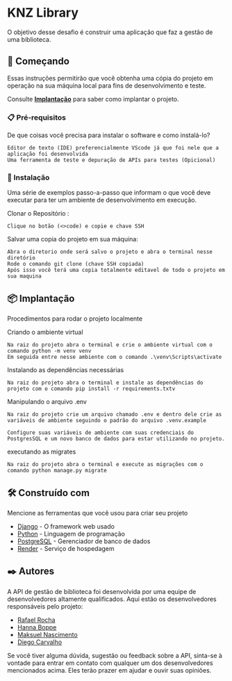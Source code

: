 # KNZ Library

O objetivo desse desafio é construir uma aplicação que faz a gestão de uma biblioteca.

## 🚀 Começando

Essas instruções permitirão que você obtenha uma cópia do projeto em operação na sua máquina local para fins de desenvolvimento e teste.

Consulte **[Implantação](#-implanta%C3%A7%C3%A3o)** para saber como implantar o projeto.

### 📋 Pré-requisitos

De que coisas você precisa para instalar o software e como instalá-lo?

```
Editor de texto (IDE) preferencialmente VScode já que foi nele que a aplicação foi desenvolvida
Uma ferramenta de teste e depuração de APIs para testes (Opicional)
```

### 🔧 Instalação

Uma série de exemplos passo-a-passo que informam o que você deve executar para ter um ambiente de desenvolvimento em execução.

Clonar o Repositório :

```
Clique no botão (<>code) e copie e chave SSH
```

Salvar uma copia do projeto em sua máquina:

```
Abra o diretorio onde será salvo o projeto e abra o terminal nesse diretório
Rode o comando git clone (chave SSH copiada)
Após isso você terá uma copia totalmente editavel de todo o projeto em sua maquina
```

## 📦 Implantação

Procedimentos para rodar o projeto localmente 

Criando o ambiente virtual

```
Na raiz do projeto abra o terminal e crie o ambiente virtual com o comando python -m venv venv
Em seguida entre nesse ambiente com o comando .\venv\Scripts\activate
```

Instalando as dependências necessárias

```
Na raiz do projeto abra o terminal e instale as dependências do projeto com o comando pip install -r requirements.txtv
```
Manipulando o arquivo .env

```
Na raiz do projeto crie um arquivo chamado .env e dentro dele crie as variáveis de ambiente seguindo o padrão do arquivo .venv.example

Configure suas variáveis de ambiente com suas credenciais do PostgresSQL e um novo banco de dados para estar utilizando no projeto.
```

executando as migrates

```
Na raiz do projeto abra o terminal e execute as migrações com o comando python manage.py migrate
```

## 🛠️ Construído com

Mencione as ferramentas que você usou para criar seu projeto

* [Django](https://www.djangoproject.com) - O framework web usado
* [Python](https://www.python.org) - Linguagem de programação
* [PostgreSQL](https://www.postgresql.org) - Gerenciador de banco de dados
* [Render](https://www.render.com) - Serviço de hospedagem





## ✒️ Autores

A API de gestão de biblioteca foi desenvolvida por uma equipe de desenvolvedores altamente qualificados. Aqui estão os desenvolvedores responsáveis pelo projeto:

*  [Rafael Rocha](https://github.com/Rafaelgot10)
*  [Hanna Boppe](https://github.com/hboppe)
*  [Maksuel Nascimento](https://github.com/mk-nascimento)
*  [Diego Carvalho](https://github.com/Diegaum87)
  
Se você tiver alguma dúvida, sugestão ou feedback sobre a API,
sinta-se à vontade para entrar em contato com qualquer um dos desenvolvedores mencionados acima.
Eles terão prazer em ajudar e ouvir suas opiniões.

